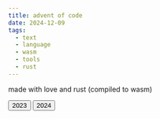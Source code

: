 ```yaml
---
title: advent of code
date: 2024-12-09
tags:
  - text
  - language
  - wasm
  - tools
  - rust
---
```


made with love and rust (compiled to wasm)

<script src="./adventofcode.js"></script>
<link href="./adventofcode.css" rel="stylesheet" type="text/css">
<div class="tabs">
  <!-- Replicate this pattern for N tabs -->
  <button data-tab="tab2023">2023</button>
  <button class="active" data-tab="tab2024">2024</button>
  <!-- ... -->
</div>